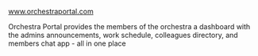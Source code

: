 www.orchestraportal.com

Orchestra Portal provides the members of the orchestra a dashboard with the admins announcements, work schedule, colleagues directory, and members chat app - all in one place
